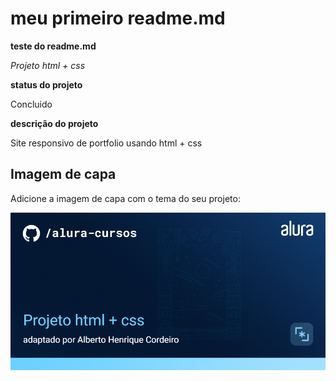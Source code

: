 # meu primeiro readme.md

**teste do readme.md**

*Projeto html + css*

**status do projeto**

Concluido

**descrição do projeto**

Site responsivo de portfolio usando html + css

## Imagem de capa

Adicione a imagem de capa com o tema do seu projeto:

![Thumbnail GitHub](https://github.com/albertohco/portfolio_html/blob/main/Front-end-Projeto%20html%20%2B%20css.png)
